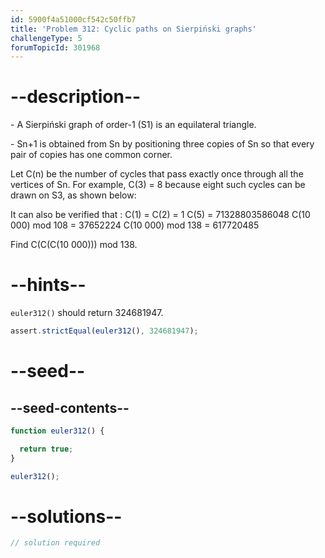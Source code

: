 ```yaml
---
id: 5900f4a51000cf542c50ffb7
title: 'Problem 312: Cyclic paths on Sierpiński graphs'
challengeType: 5
forumTopicId: 301968
---
```


# --description--

\- A Sierpiński graph of order-1 (S1) is an equilateral triangle.

\- Sn+1 is obtained from Sn by positioning three copies of Sn so that every pair of copies has one common corner.

Let C(n) be the number of cycles that pass exactly once through all the vertices of Sn. For example, C(3) = 8 because eight such cycles can be drawn on S3, as shown below:

It can also be verified that : C(1) = C(2) = 1 C(5) = 71328803586048 C(10 000) mod 108 = 37652224 C(10 000) mod 138 = 617720485

Find C(C(C(10 000))) mod 138.

# --hints--

`euler312()` should return 324681947.

```js
assert.strictEqual(euler312(), 324681947);
```

# --seed--

## --seed-contents--

```js
function euler312() {

  return true;
}

euler312();
```

# --solutions--

```js
// solution required
```
